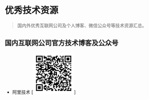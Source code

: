 # 优秀技术资源

> 国内外优秀互联网公司及个人博客、微信公众号等技术资源汇总。

## 国内互联网公司官方技术博客及公众号

- 阿里技术
[![阿里技术](./images/alitech.bmp)]

